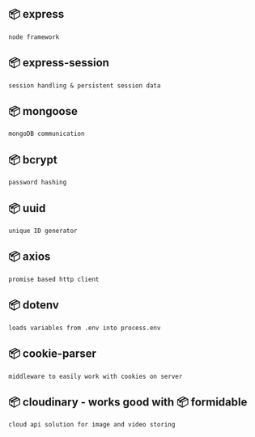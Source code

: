 ## 📦 express
    node framework

## 📦 express-session
    session handling & persistent session data

## 📦 mongoose
    mongoDB communication

## 📦 bcrypt
    password hashing

## 📦 uuid
    unique ID generator

## 📦 axios
    promise based http client

## 📦 dotenv
    loads variables from .env into process.env

## 📦 cookie-parser
    middleware to easily work with cookies on server

## 📦 cloudinary - works good with 📦 formidable
    cloud api solution for image and video storing
